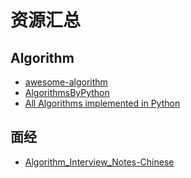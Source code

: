 # 资源汇总
## Algorithm
- [awesome-algorithm](https://github.com/apachecn/awesome-algorithm)
- [AlgorithmsByPython](https://github.com/Jack-Lee-Hiter/AlgorithmsByPython)
- [All Algorithms implemented in Python](https://github.com/TheAlgorithms/Python)

## 面经
- [Algorithm_Interview_Notes-Chinese](https://github.com/imhuay/Algorithm_Interview_Notes-Chinese)
